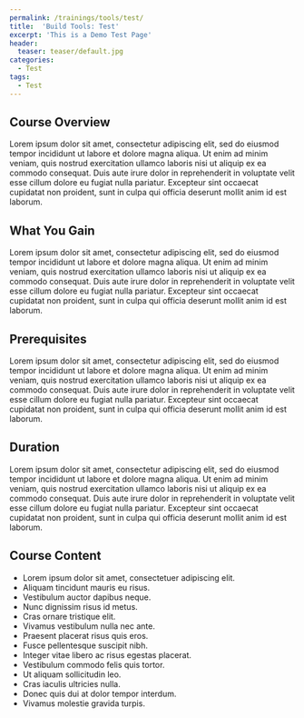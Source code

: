 ```yaml
---
permalink: /trainings/tools/test/
title:  'Build Tools: Test'
excerpt: 'This is a Demo Test Page'
header:
  teaser: teaser/default.jpg
categories:
  - Test
tags:
  - Test
---
```


## Course Overview

Lorem ipsum dolor sit amet, consectetur adipiscing elit, sed do eiusmod tempor incididunt ut labore et dolore magna aliqua. Ut enim ad minim veniam, quis nostrud exercitation ullamco laboris nisi ut aliquip ex ea commodo consequat. Duis aute irure dolor in reprehenderit in voluptate velit esse cillum dolore eu fugiat nulla pariatur. Excepteur sint occaecat cupidatat non proident, sunt in culpa qui officia deserunt mollit anim id est laborum.

## What You Gain
Lorem ipsum dolor sit amet, consectetur adipiscing elit, sed do eiusmod tempor incididunt ut labore et dolore magna aliqua. Ut enim ad minim veniam, quis nostrud exercitation ullamco laboris nisi ut aliquip ex ea commodo consequat. Duis aute irure dolor in reprehenderit in voluptate velit esse cillum dolore eu fugiat nulla pariatur. Excepteur sint occaecat cupidatat non proident, sunt in culpa qui officia deserunt mollit anim id est laborum.

## Prerequisites
Lorem ipsum dolor sit amet, consectetur adipiscing elit, sed do eiusmod tempor incididunt ut labore et dolore magna aliqua. Ut enim ad minim veniam, quis nostrud exercitation ullamco laboris nisi ut aliquip ex ea commodo consequat. Duis aute irure dolor in reprehenderit in voluptate velit esse cillum dolore eu fugiat nulla pariatur. Excepteur sint occaecat cupidatat non proident, sunt in culpa qui officia deserunt mollit anim id est laborum.

## Duration

Lorem ipsum dolor sit amet, consectetur adipiscing elit, sed do eiusmod tempor incididunt ut labore et dolore magna aliqua. Ut enim ad minim veniam, quis nostrud exercitation ullamco laboris nisi ut aliquip ex ea commodo consequat. Duis aute irure dolor in reprehenderit in voluptate velit esse cillum dolore eu fugiat nulla pariatur. Excepteur sint occaecat cupidatat non proident, sunt in culpa qui officia deserunt mollit anim id est laborum.

## Course Content

+ Lorem ipsum dolor sit amet, consectetuer adipiscing elit.
+ Aliquam tincidunt mauris eu risus.
+ Vestibulum auctor dapibus neque.
+ Nunc dignissim risus id metus.
+ Cras ornare tristique elit.
+ Vivamus vestibulum nulla nec ante.
+ Praesent placerat risus quis eros.
+ Fusce pellentesque suscipit nibh.
+ Integer vitae libero ac risus egestas placerat.
+ Vestibulum commodo felis quis tortor.
+ Ut aliquam sollicitudin leo.
+ Cras iaculis ultricies nulla.
+ Donec quis dui at dolor tempor interdum.
+ Vivamus molestie gravida turpis.
